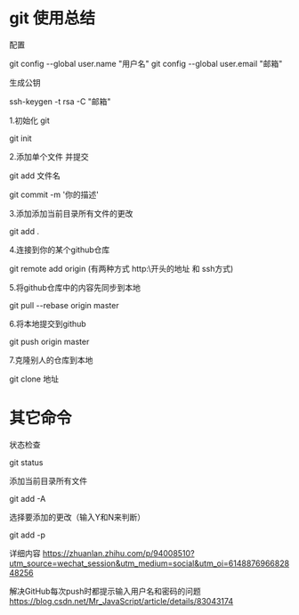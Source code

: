 # git 使用总结

配置

git config --global  user.name "用户名"
git config --global user.email "邮箱"

生成公钥

ssh-keygen -t rsa -C "邮箱"



1.初始化 git

git init

2.添加单个文件 并提交

git add 文件名

git commit -m '你的描述'

3.添加添加当前目录所有文件的更改

git add .

4.连接到你的某个github仓库

git remote add origin  (有两种方式 http:\\开头的地址 和 ssh方式)

5.将github仓库中的内容先同步到本地

git pull  --rebase origin master

6.将本地提交到github

git push origin master



7.克隆别人的仓库到本地

git clone 地址

# 其它命令

状态检查

git status

添加当前目录所有文件

git add -A

选择要添加的更改（输入Y和N来判断）

git add -p

详细内容    https://zhuanlan.zhihu.com/p/94008510?utm_source=wechat_session&utm_medium=social&utm_oi=614887696682848256

解决GitHub每次push时都提示输入用户名和密码的问题 https://blog.csdn.net/Mr_JavaScript/article/details/83043174

